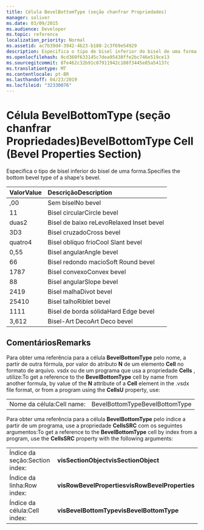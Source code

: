 ```yaml
---
title: Célula BevelBottomType (seção chanfrar Propriedades)
manager: soliver
ms.date: 03/09/2015
ms.audience: Developer
ms.topic: reference
localization_priority: Normal
ms.assetid: ac7b39d4-3942-4b23-b188-2c3f69e54929
description: Especifica o tipo de bisel inferior do bisel de uma forma.
ms.openlocfilehash: 0cd360f633145c7dea95438ffe2bc746e519ce13
ms.sourcegitcommit: 8fe462c32b91c87911942c188f3445e85a54137c
ms.translationtype: MT
ms.contentlocale: pt-BR
ms.lasthandoff: 04/23/2019
ms.locfileid: "32330076"
---
```

# <a name="bevelbottomtype-cell-bevel-properties-section"></a><span data-ttu-id="b31ca-103">Célula BevelBottomType (seção chanfrar Propriedades)</span><span class="sxs-lookup"><span data-stu-id="b31ca-103">BevelBottomType Cell (Bevel Properties Section)</span></span>

<span data-ttu-id="b31ca-104">Especifica o tipo de bisel inferior do bisel de uma forma.</span><span class="sxs-lookup"><span data-stu-id="b31ca-104">Specifies the bottom bevel type of a shape's bevel.</span></span>
  
|<span data-ttu-id="b31ca-105">**Valor**</span><span class="sxs-lookup"><span data-stu-id="b31ca-105">**Value**</span></span>|<span data-ttu-id="b31ca-106">**Descrição**</span><span class="sxs-lookup"><span data-stu-id="b31ca-106">**Description**</span></span>|
|:-----|:-----|
|<span data-ttu-id="b31ca-107">,0</span><span class="sxs-lookup"><span data-stu-id="b31ca-107">0</span></span>  <br/> |<span data-ttu-id="b31ca-108">Sem bisel</span><span class="sxs-lookup"><span data-stu-id="b31ca-108">No bevel</span></span>  <br/> |
|<span data-ttu-id="b31ca-109">1</span><span class="sxs-lookup"><span data-stu-id="b31ca-109">1</span></span>  <br/> |<span data-ttu-id="b31ca-110">Bisel circular</span><span class="sxs-lookup"><span data-stu-id="b31ca-110">Circle bevel</span></span>  <br/> |
|<span data-ttu-id="b31ca-111">duas</span><span class="sxs-lookup"><span data-stu-id="b31ca-111">2</span></span>  <br/> |<span data-ttu-id="b31ca-112">Bisel de baixo reLevo</span><span class="sxs-lookup"><span data-stu-id="b31ca-112">Relaxed Inset bevel</span></span>  <br/> |
|<span data-ttu-id="b31ca-113">3D</span><span class="sxs-lookup"><span data-stu-id="b31ca-113">3</span></span>  <br/> |<span data-ttu-id="b31ca-114">Bisel cruzado</span><span class="sxs-lookup"><span data-stu-id="b31ca-114">Cross bevel</span></span>  <br/> |
|<span data-ttu-id="b31ca-115">quatro</span><span class="sxs-lookup"><span data-stu-id="b31ca-115">4</span></span>  <br/> |<span data-ttu-id="b31ca-116">Bisel oblíquo frio</span><span class="sxs-lookup"><span data-stu-id="b31ca-116">Cool Slant bevel</span></span>  <br/> |
|<span data-ttu-id="b31ca-117">0,5</span><span class="sxs-lookup"><span data-stu-id="b31ca-117">5</span></span>  <br/> |<span data-ttu-id="b31ca-118">Bisel angular</span><span class="sxs-lookup"><span data-stu-id="b31ca-118">Angle bevel</span></span>  <br/> |
|<span data-ttu-id="b31ca-119">6</span><span class="sxs-lookup"><span data-stu-id="b31ca-119">6</span></span>  <br/> |<span data-ttu-id="b31ca-120">Bisel redondo macio</span><span class="sxs-lookup"><span data-stu-id="b31ca-120">Soft Round bevel</span></span>  <br/> |
|<span data-ttu-id="b31ca-121">178</span><span class="sxs-lookup"><span data-stu-id="b31ca-121">7</span></span>  <br/> |<span data-ttu-id="b31ca-122">Bisel convexo</span><span class="sxs-lookup"><span data-stu-id="b31ca-122">Convex bevel</span></span>  <br/> |
|<span data-ttu-id="b31ca-123">8</span><span class="sxs-lookup"><span data-stu-id="b31ca-123">8</span></span>  <br/> |<span data-ttu-id="b31ca-124">Bisel angular</span><span class="sxs-lookup"><span data-stu-id="b31ca-124">Slope bevel</span></span>  <br/> |
|<span data-ttu-id="b31ca-125">241</span><span class="sxs-lookup"><span data-stu-id="b31ca-125">9</span></span>  <br/> |<span data-ttu-id="b31ca-126">Bisel malha</span><span class="sxs-lookup"><span data-stu-id="b31ca-126">Divot bevel</span></span>  <br/> |
|<span data-ttu-id="b31ca-127">254</span><span class="sxs-lookup"><span data-stu-id="b31ca-127">10</span></span>  <br/> |<span data-ttu-id="b31ca-128">Bisel talho</span><span class="sxs-lookup"><span data-stu-id="b31ca-128">Riblet bevel</span></span>  <br/> |
|<span data-ttu-id="b31ca-129">11</span><span class="sxs-lookup"><span data-stu-id="b31ca-129">11</span></span>  <br/> |<span data-ttu-id="b31ca-130">Bisel de borda sólida</span><span class="sxs-lookup"><span data-stu-id="b31ca-130">Hard Edge bevel</span></span>  <br/> |
|<span data-ttu-id="b31ca-131">3,6</span><span class="sxs-lookup"><span data-stu-id="b31ca-131">12</span></span>  <br/> |<span data-ttu-id="b31ca-132">Bisel-Art Deco</span><span class="sxs-lookup"><span data-stu-id="b31ca-132">Art Deco bevel</span></span>  <br/> |
   
## <a name="remarks"></a><span data-ttu-id="b31ca-133">Comentários</span><span class="sxs-lookup"><span data-stu-id="b31ca-133">Remarks</span></span>

<span data-ttu-id="b31ca-134">Para obter uma referência para a célula **BevelBottomType** pelo nome, a partir de outra fórmula, por valor do atributo **N** de um elemento **Cell** no formato de arquivo. vsdx ou de um programa que usa a propriedade **Cells** , utilize:</span><span class="sxs-lookup"><span data-stu-id="b31ca-134">To get a reference to the **BevelBottomType** cell by name from another formula, by value of the **N** attribute of a **Cell** element in the .vsdx file format, or from a program using the **CellsU** property, use:</span></span> 
  
|||
|:-----|:-----|
| <span data-ttu-id="b31ca-135">Nome da célula:</span><span class="sxs-lookup"><span data-stu-id="b31ca-135">Cell name:</span></span>  <br/> | <span data-ttu-id="b31ca-136">BevelBottomType</span><span class="sxs-lookup"><span data-stu-id="b31ca-136">BevelBottomType</span></span>  <br/> |
   
<span data-ttu-id="b31ca-137">Para obter uma referência para a célula **BevelBottomType** pelo índice a partir de um programa, use a propriedade **CellsSRC** com os seguintes argumentos:</span><span class="sxs-lookup"><span data-stu-id="b31ca-137">To get a reference to the **BevelBottomType** cell by index from a program, use the **CellsSRC** property with the following arguments:</span></span> 
  
|||
|:-----|:-----|
| <span data-ttu-id="b31ca-138">Índice da seção:</span><span class="sxs-lookup"><span data-stu-id="b31ca-138">Section index:</span></span>  <br/> |<span data-ttu-id="b31ca-139">**visSectionObject**</span><span class="sxs-lookup"><span data-stu-id="b31ca-139">**visSectionObject**</span></span> <br/> |
| <span data-ttu-id="b31ca-140">Índice da linha:</span><span class="sxs-lookup"><span data-stu-id="b31ca-140">Row index:</span></span>  <br/> |<span data-ttu-id="b31ca-141">**visRowBevelProperties**</span><span class="sxs-lookup"><span data-stu-id="b31ca-141">**visRowBevelProperties**</span></span> <br/> |
| <span data-ttu-id="b31ca-142">Índice da célula:</span><span class="sxs-lookup"><span data-stu-id="b31ca-142">Cell index:</span></span>  <br/> |<span data-ttu-id="b31ca-143">**visBevelBottomType**</span><span class="sxs-lookup"><span data-stu-id="b31ca-143">**visBevelBottomType**</span></span> <br/> |
   

